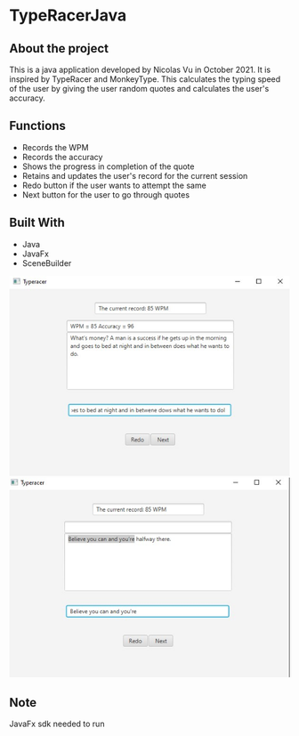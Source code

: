 # TypeRacerJava



## About the project

This is a java application developed by Nicolas Vu in October 2021. It is inspired by TypeRacer and MonkeyType. This calculates the typing speed of the user by giving
the user random quotes and calculates the user's accuracy. 

## Functions
* Records the WPM
* Records the accuracy
* Shows the progress in completion of the quote
* Retains and updates the user's record for the current session
* Redo button if the user wants to attempt the same 
* Next button for the user to go through quotes

## Built With
* Java
* JavaFx
* SceneBuilder

![Alt text](Typeracer3.jpg?raw=true "Title")
![Alt text](typeracer4.jpg?raw=true "Title")


## Note
   JavaFx sdk needed to run 
